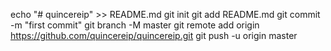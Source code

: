 echo "# quincereip" >> README.md
git init
git add README.md
git commit -m "first commit"
git branch -M master
git remote add origin https://github.com/quincereip/quincereip.git
git push -u origin master
